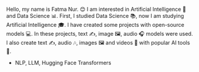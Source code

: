 Hello, my name is Fatma Nur. 😊 I am interested in Artificial Intelligence 🤖 and Data Science 📊. First, I studied Data Science 📚, now I am studying Artificial Intelligence 🎓. I have created some projects with open-source models 💻. In these projects, text ✍️, image 🖼️, audio 🎧 models were used. I also create text ✍️, audio 🎶, images 🖼️ and videos 🎥 with popular AI tools 🔧.

- NLP, LLM, Hugging Face Transformers

<!---
ctntrk/ctntrk is a ✨ special ✨ repository because its `README.md` (this file) appears on your GitHub profile.
You can click the Preview link to take a look at your changes.
--->
